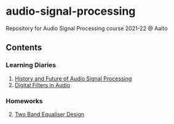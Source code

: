 # audio-signal-processing
Repository for Audio Signal Processing course 2021-22 @ Aalto

## Contents

### Learning Diaries
1. [History and Future of Audio Signal Processing](https://github.com/bronemos/audio-signal-processing/blob/main/diaries/ld1-history/asp-ld2.pdf)
2. [Digital Filters in Audio](https://github.com/bronemos/audio-signal-processing/blob/main/diaries/ld-2-digital-filters/asp-ld2.pdf)

### Homeworks
2. [Two Band Equaliser Design](https://github.com/bronemos/audio-signal-processing/blob/main/homeworks/hw-2-equaliser-design/eq.ipynb)
